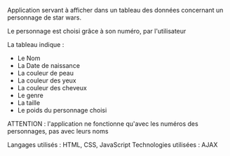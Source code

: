 Application servant à afficher dans un tableau des données concernant un personnage de star wars.

Le personnage est choisi grâce à son numéro, par l'utilisateur

La tableau indique :
- Le Nom
- La Date de naissance
- La couleur de peau
- La couleur des yeux
- La couleur des cheveux
- Le genre
- La taille
- Le poids
du personnage choisi

ATTENTION : l'application ne fonctionne qu'avec les numéros des personnages, pas avec leurs noms

Langages utilisés : HTML, CSS, JavaScript
Technologies utilisées : AJAX

